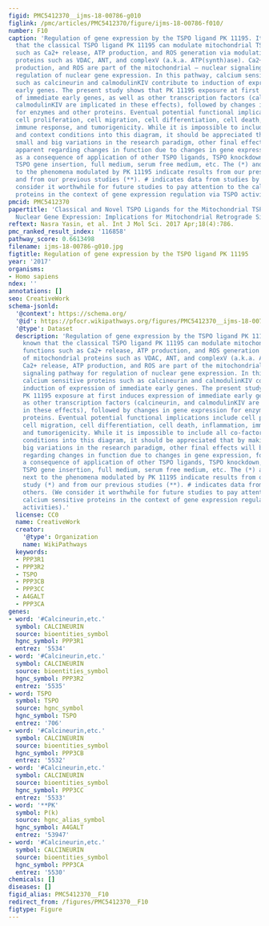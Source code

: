 ```yaml
---
figid: PMC5412370__ijms-18-00786-g010
figlink: /pmc/articles/PMC5412370/figure/ijms-18-00786-f010/
number: F10
caption: 'Regulation of gene expression by the TSPO ligand PK 11195. It is well known
  that the classical TSPO ligand PK 11195 can modulate mitochondrial TSPO functions
  such as Ca2+ release, ATP production, and ROS generation via modulation of mitochondrial
  proteins such as VDAC, ANT, and complexV (a.k.a. ATP(synth)ase). Ca2+ release, ATP
  production, and ROS are part of the mitochondrial – nuclear signaling pathway for
  regulation of nuclear gene expression. In this pathway, calcium sensitive proteins
  such as calcineurin and calmodulinKIV contribute to induction of expression of immediate
  early genes. The present study shows that PK 11195 exposure at first induces expression
  of immediate early genes, as well as other transcription factors (calcineurin, and
  calmodulinKIV are implicated in these effects), followed by changes in gene expression
  for enzymes and other proteins. Eventual potential functional implications include
  cell proliferation, cell migration, cell differentiation, cell death, inflammation,
  immune response, and tumorigenicity. While it is impossible to include all co-factors
  and context conditions into this diagram, it should be appreciated that by making
  small and big variations in the research paradigm, other final effects will become
  apparent regarding changes in function due to changes in gene expression, for example
  as a consequence of application of other TSPO ligands, TSPO knockdown, TSPO knockout,
  TSPO gene insertion, full medium, serum free medium, etc. The (*) and the (**) next
  to the phenomena modulated by PK 11195 indicate results from our present study (*)
  and from our previous studies (**). # indicates data from studies by others. (We
  consider it worthwhile for future studies to pay attention to the calcium sensitive
  proteins in the context of gene expression regulation via TSPO activities).'
pmcid: PMC5412370
papertitle: 'Classical and Novel TSPO Ligands for the Mitochondrial TSPO Can Modulate
  Nuclear Gene Expression: Implications for Mitochondrial Retrograde Signaling.'
reftext: Nasra Yasin, et al. Int J Mol Sci. 2017 Apr;18(4):786.
pmc_ranked_result_index: '116858'
pathway_score: 0.6613498
filename: ijms-18-00786-g010.jpg
figtitle: Regulation of gene expression by the TSPO ligand PK 11195
year: '2017'
organisms:
- Homo sapiens
ndex: ''
annotations: []
seo: CreativeWork
schema-jsonld:
  '@context': https://schema.org/
  '@id': https://pfocr.wikipathways.org/figures/PMC5412370__ijms-18-00786-g010.html
  '@type': Dataset
  description: 'Regulation of gene expression by the TSPO ligand PK 11195. It is well
    known that the classical TSPO ligand PK 11195 can modulate mitochondrial TSPO
    functions such as Ca2+ release, ATP production, and ROS generation via modulation
    of mitochondrial proteins such as VDAC, ANT, and complexV (a.k.a. ATP(synth)ase).
    Ca2+ release, ATP production, and ROS are part of the mitochondrial – nuclear
    signaling pathway for regulation of nuclear gene expression. In this pathway,
    calcium sensitive proteins such as calcineurin and calmodulinKIV contribute to
    induction of expression of immediate early genes. The present study shows that
    PK 11195 exposure at first induces expression of immediate early genes, as well
    as other transcription factors (calcineurin, and calmodulinKIV are implicated
    in these effects), followed by changes in gene expression for enzymes and other
    proteins. Eventual potential functional implications include cell proliferation,
    cell migration, cell differentiation, cell death, inflammation, immune response,
    and tumorigenicity. While it is impossible to include all co-factors and context
    conditions into this diagram, it should be appreciated that by making small and
    big variations in the research paradigm, other final effects will become apparent
    regarding changes in function due to changes in gene expression, for example as
    a consequence of application of other TSPO ligands, TSPO knockdown, TSPO knockout,
    TSPO gene insertion, full medium, serum free medium, etc. The (*) and the (**)
    next to the phenomena modulated by PK 11195 indicate results from our present
    study (*) and from our previous studies (**). # indicates data from studies by
    others. (We consider it worthwhile for future studies to pay attention to the
    calcium sensitive proteins in the context of gene expression regulation via TSPO
    activities).'
  license: CC0
  name: CreativeWork
  creator:
    '@type': Organization
    name: WikiPathways
  keywords:
  - PPP3R1
  - PPP3R2
  - TSPO
  - PPP3CB
  - PPP3CC
  - A4GALT
  - PPP3CA
genes:
- word: '#Calcineurin,etc.'
  symbol: CALCINEURIN
  source: bioentities_symbol
  hgnc_symbol: PPP3R1
  entrez: '5534'
- word: '#Calcineurin,etc.'
  symbol: CALCINEURIN
  source: bioentities_symbol
  hgnc_symbol: PPP3R2
  entrez: '5535'
- word: TSPO
  symbol: TSPO
  source: hgnc_symbol
  hgnc_symbol: TSPO
  entrez: '706'
- word: '#Calcineurin,etc.'
  symbol: CALCINEURIN
  source: bioentities_symbol
  hgnc_symbol: PPP3CB
  entrez: '5532'
- word: '#Calcineurin,etc.'
  symbol: CALCINEURIN
  source: bioentities_symbol
  hgnc_symbol: PPP3CC
  entrez: '5533'
- word: '**PK'
  symbol: P(k)
  source: hgnc_alias_symbol
  hgnc_symbol: A4GALT
  entrez: '53947'
- word: '#Calcineurin,etc.'
  symbol: CALCINEURIN
  source: bioentities_symbol
  hgnc_symbol: PPP3CA
  entrez: '5530'
chemicals: []
diseases: []
figid_alias: PMC5412370__F10
redirect_from: /figures/PMC5412370__F10
figtype: Figure
---
```

